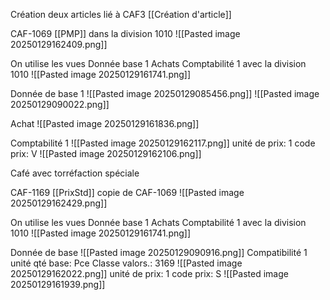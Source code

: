 
Création deux articles lié à CAF3 [[Création d'article]]


CAF-1069 [[PMP]] dans la division 1010
![[Pasted image 20250129162409.png]]


On utilise les vues 
Donnée base 1
Achats
Comptabilité 1 
avec la division 1010
![[Pasted image 20250129161741.png]]

Donnée de base 1
![[Pasted image 20250129085456.png]]
![[Pasted image 20250129090022.png]]

Achat
![[Pasted image 20250129161836.png]]


Comptabilité 1
![[Pasted image 20250129162117.png]]
unité de prix: 1
code prix: V
![[Pasted image 20250129162106.png]]

Café avec torréfaction spéciale

CAF-1169 [[PrixStd]]
copie de CAF-1069
![[Pasted image 20250129162429.png]]

On utilise les vues 
Donnée base 1
Achats
Comptabilité 1 
avec la division 1010
![[Pasted image 20250129161741.png]]

Donnée de base
![[Pasted image 20250129090916.png]]
Compatibilité 1
unité qté base: Pce
Classe valors.: 3169
![[Pasted image 20250129162022.png]]
unité de prix: 1
code prix: S
![[Pasted image 20250129161939.png]]

